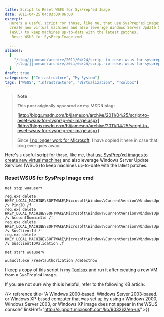 ```yaml
---
title: Script to Reset WSUS for SysPrep'ed Image
date: 2011-04-25T04:03:00-06:00
excerpt:
  Here's a useful script for those, like me, that use SysPrep'ed images to
  create new virtual machines and also leverage Windows Server Update Services
  (WSUS) to keep machines up-to-date with the latest patches. 
   Reset WSUS for SysPrep Image.cmd 
   
  ...
aliases:
  [
    "/blog/jjameson/archive/2011/04/24/script-to-reset-wsus-for-sysprep-ed-image.aspx",
    "/blog/jjameson/archive/2011/04/25/script-to-reset-wsus-for-sysprep-ed-image.aspx",
  ]
draft: true
categories: ["Infrastructure", "My System"]
tags: ["WSUS", "Infrastructure", "Virtualization", "Toolbox"]
---
```


> **Note**
>
> This post originally appeared on my MSDN blog:
>
> [http://blogs.msdn.com/b/jjameson/archive/2011/04/25/script-to-reset-wsus-for-sysprep-ed-image.aspx](http://blogs.msdn.com/b/jjameson/archive/2011/04/25/script-to-reset-wsus-for-sysprep-ed-image.aspx)
>
> Since
> [I no longer work for Microsoft](/blog/jjameson/2011/09/02/last-day-with-microsoft),
> I have copied it here in case that blog ever goes away.

Here's a useful script for those, like me, that
[use SysPrep'ed images to create new virtual machines](/blog/jjameson/2009/08/13/using-sysprep-ed-vhds-for-new-hyper-v-virtual-machines)
and also leverage Windows Server Update Services (WSUS) to keep machines
up-to-date with the latest patches.

### Reset WSUS for SysPrep Image.cmd

```
net stop wuauserv

reg.exe delete HKEY_LOCAL_MACHINE\SOFTWARE\Microsoft\Windows\CurrentVersion\WindowsUpdate /v PingID /f
reg.exe delete HKEY_LOCAL_MACHINE\SOFTWARE\Microsoft\Windows\CurrentVersion\WindowsUpdate /v AccountDomainSid /f
reg.exe delete HKEY_LOCAL_MACHINE\SOFTWARE\Microsoft\Windows\CurrentVersion\WindowsUpdate /v SusClientId /f
reg.exe delete HKEY_LOCAL_MACHINE\SOFTWARE\Microsoft\Windows\CurrentVersion\WindowsUpdate /v SusClientIDValidation /f

net start wuauserv

wuauclt.exe /resetauthorization /detectnow
```

I keep a copy of this script in my
[Toolbox](/blog/jjameson/2007/03/22/backedup-and-notbackedup) and run it after
creating a new VM from a SysPrep'ed image.

If you are not sure why this is helpful, refer to the following KB article:

{{< reference
title="A Windows 2000-based, Windows Server 2003-based, or Windows XP-based computer that was set up by using a Windows 2000, Windows Server 2003, or Windows XP image does not appear in the WSUS console"
linkHref="http://support.microsoft.com/kb/903262/en-us" >}}
